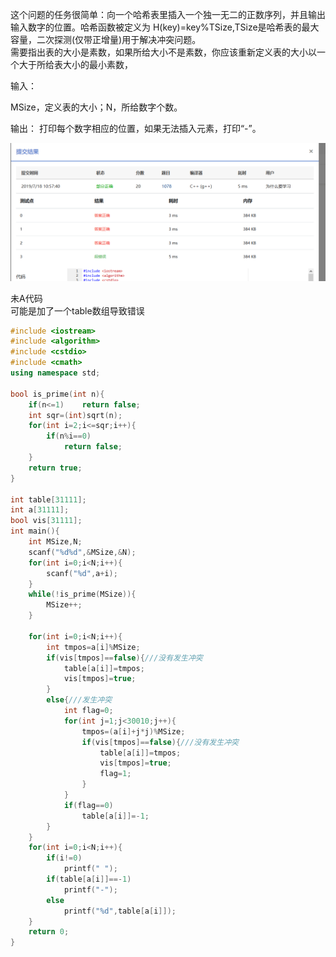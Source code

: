 这个问题的任务很简单：向一个哈希表里插入一个独一无二的正数序列，并且输出输入数字的位置。哈希函数被定义为 H(key)=key%TSize,TSize是哈希表的最大容量，二次探测(仅带正增量)用于解决冲突问题。<br>
需要指出表的大小是素数，如果所给大小不是素数，你应该重新定义表的大小以一个大于所给表大小的最小素数，<br>

输入：

MSize，定义表的大小；N，所给数字个数。

输出：
打印每个数字相应的位置，如果无法插入元素，打印“-”。

![](https://github.com/BinGYiZhanG/PAT/blob/master/Images/07181059.png)

未A代码<br>
可能是加了一个table数组导致错误
```cpp
#include <iostream>
#include <algorithm>
#include <cstdio>
#include <cmath>
using namespace std;

bool is_prime(int n){
    if(n<=1)    return false;
    int sqr=(int)sqrt(n);
    for(int i=2;i<=sqr;i++){
        if(n%i==0)
            return false;
    }
    return true;
}

int table[31111];
int a[31111];
bool vis[31111];
int main(){
    int MSize,N;
    scanf("%d%d",&MSize,&N);
    for(int i=0;i<N;i++){
        scanf("%d",a+i);
    }
    while(!is_prime(MSize)){
        MSize++;
    }

    for(int i=0;i<N;i++){
        int tmpos=a[i]%MSize;
        if(vis[tmpos]==false){///没有发生冲突
            table[a[i]]=tmpos;
            vis[tmpos]=true;
        }
        else{///发生冲突
            int flag=0;
            for(int j=1;j<30010;j++){
                tmpos=(a[i]+j*j)%MSize;
                if(vis[tmpos]==false){///没有发生冲突
                    table[a[i]]=tmpos;
                    vis[tmpos]=true;
                    flag=1;
                }
            }
            if(flag==0)
                table[a[i]]=-1;
        }
    }
    for(int i=0;i<N;i++){
        if(i!=0)
            printf(" ");
        if(table[a[i]]==-1)
            printf("-");
        else
            printf("%d",table[a[i]]);
    }
    return 0;
}

```



